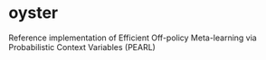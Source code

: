 # oyster
Reference implementation of Efficient Off-policy Meta-learning via Probabilistic Context Variables (PEARL)
